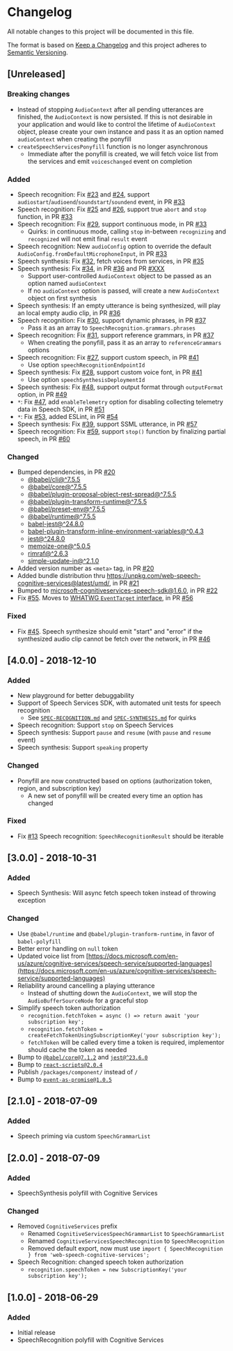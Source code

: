 # Changelog
All notable changes to this project will be documented in this file.

The format is based on [Keep a Changelog](http://keepachangelog.com/en/1.0.0/)
and this project adheres to [Semantic Versioning](http://semver.org/spec/v2.0.0.html).

## [Unreleased]

### Breaking changes

- Instead of stopping `AudioContext` after all pending utterances are finished, the `AudioContext` is now persisted. If this is not desirable in your application and would like to control the lifetime of `AudioContext` object, please create your own instance and pass it as an option named `audioContext` when creating the ponyfill
- `createSpeechServicesPonyfill` function is no longer asynchronous
   - Immediate after the ponyfill is created, we will fetch voice list from the services and emit `voiceschanged` event on completion

### Added

- Speech recognition: Fix [#23](https://github.com/compulim/web-speech-cognitive-services/issues/23) and [#24](https://github.com/compulim/web-speech-cognitive-services/issues/24), support `audiostart`/`audioend`/`soundstart`/`soundend` event, in PR [#33](https://github.com/compulim/web-speech-cognitive-services/pull/33)
- Speech recognition: Fix [#25](https://github.com/compulim/web-speech-cognitive-services/issues/25) and [#26](https://github.com/compulim/web-speech-cognitive-services/issues/26), support true `abort` and `stop` function, in PR [#33](https://github.com/compulim/web-speech-cognitive-services/pull/33)
- Speech recognition: Fix [#29](https://github.com/compulim/web-speech-cognitive-services/issues/29), support continuous mode, in PR [#33](https://github.com/compulim/web-speech-cognitive-services/pull/33)
   - Quirks: in continuous mode, calling `stop` in-between `recognizing` and `recognized` will not emit final `result` event
- Speech recognition: New `audioConfig` option to override the default `AudioConfig.fromDefaultMicrophoneInput`, in PR [#33](https://github.com/compulim/web-speech-cognitive-services/pull/33)
- Speech synthesis: Fix [#32](https://github.com/compulim/web-speech-cognitive-services/issues/32), fetch voices from services, in PR [#35](https://github.com/compulim/web-speech-cognitive-services/pull/35)
- Speech synthesis: Fix [#34](https://github.com/compulim/web-speech-cognitive-services/issues/34), in PR [#36](https://github.com/compulim/web-speech-cognitive-services/pull/36) and PR [#XXX](https://github.com/compulim/web-speech-cognitive-services/pull/XXX)
   - Support user-controlled `AudioContext` object to be passed as an option named `audioContext`
   - If no `audioContext` option is passed, will create a new `AudioContext` object on first synthesis
- Speech synthesis: If an empty utterance is being synthesized, will play an local empty audio clip, in PR [#36](https://github.com/compulim/web-speech-cognitive-services/pull/36)
- Speech recognition: Fix [#30](https://github.com/compulim/web-speech-cognitive-services/issues/30), support dynamic phrases, in PR [#37](https://github.com/compulim/web-speech-cognitive-services/pull/37)
   - Pass it as an array to `SpeechRecognition.grammars.phrases`
- Speech recognition: Fix [#31](https://github.com/compulim/web-speech-cognitive-services/issues/31), support reference grammars, in PR [#37](https://github.com/compulim/web-speech-cognitive-services/pull/37)
   - When creating the ponyfill, pass it as an array to `referenceGrammars` options
- Speech recognition: Fix [#27](https://github.com/compulim/web-speech-cognitive-services/issues/27), support custom speech, in PR [#41](https://github.com/compulim/web-speech-cognitive-services/pull/41)
   - Use option `speechRecognitionEndpointId`
- Speech synthesis: Fix [#28](https://github.com/compulim/web-speech-cognitive-services/issues/28), support custom voice font, in PR [#41](https://github.com/compulim/web-speech-cognitive-services/pull/41)
   - Use option `speechSynthesisDeploymentId`
- Speech synthesis: Fix [#48](https://github.com/compulim/web-speech-cognitive-services/issues/48), support output format through `outputFormat` option, in PR [#49](https://github.com/compulim/web-speech-cognitive-services/pull/49)
- `*`: Fix [#47](https://github.com/compulim/web-speech-cognitive-services/issues/47), add `enableTelemetry` option for disabling collecting telemetry data in Speech SDK, in PR [#51](https://github.com/compulim/web-speech-cognitive-services/pull/51)
- `*`: Fix [#53](https://github.com/compulim/web-speech-cognitive-services/issues/53), added ESLint, in PR [#54](https://github.com/compulim/web-speech-cognitive-services/pull/54)
- Speech synthesis: Fix [#39](https://github.com/compulim/web-speech-cognitive-services/issues/39), support SSML utterance, in PR [#57](https://github.com/compulim/web-speech-cognitive-services/pull/57)
- Speech recognition: Fix [#59](https://github.com/compulim/web-speech-cognitive-services/issues/59), support `stop()` function by finalizing partial speech, in PR [#60](https://github.com/compulim/web-speech-cognitive-services/pull/60)

### Changed

- Bumped dependencies, in PR [#20](https://github.com/compulim/web-speech-cognitive-services/pull/20)
   - [@babel/cli@^7.5.5](https://www.npmjs.com/package/@babel/cli)
   - [@babel/core@^7.5.5](https://www.npmjs.com/package/@babel/core)
   - [@babel/plugin-proposal-object-rest-spread@^7.5.5](https://www.npmjs.com/package/@babel/plugin-proposal-object-rest-spread)
   - [@babel/plugin-transform-runtime@^7.5.5](https://www.npmjs.com/package/@babel/plugin-transform-runtime)
   - [@babel/preset-env@^7.5.5](https://www.npmjs.com/package/@babel/preset-env)
   - [@babel/runtime@^7.5.5](https://www.npmjs.com/package/@babel/runtime)
   - [babel-jest@^24.8.0](https://www.npmjs.com/package/babel-jest)
   - [babel-plugin-transform-inline-environment-variables@^0.4.3](https://www.npmjs.com/package/babel-plugin-transform-inline-environment-variables)
   - [jest@^24.8.0](https://www.npmjs.com/package/jest)
   - [memoize-one@^5.0.5](https://www.npmjs.com/package/memoize-one)
   - [rimraf@^2.6.3](https://www.npmjs.com/package/rimraf)
   - [simple-update-in@^2.1.0](https://www.npmjs.com/package/simple-update-in)
- Added version number as `<meta>` tag, in PR [#20](https://github.com/compulim/web-speech-cognitive-services/pull/20)
- Added bundle distribution thru https://unpkg.com/web-speech-cognitive-services@latest/umd/, in PR [#21](https://github.com/compulim/web-speech-cognitive-services/pull/21)
- Bumped to [microsoft-cognitiveservices-speech-sdk@1.6.0](https://www.npmjs.com/package/microsoft-cognitiveservices-speech-sdk), in PR [#22](https://github.com/compulim/web-speech-cognitive-services/pull/22)
- Fix [#55](https://github.com/compulim/web-speech-cognitive-services/issues/55). Moves to [WHATWG `EventTarget` interface](https://dom.spec.whatwg.org/#interface-eventtarget), in PR [#56](https://github.com/compulim/web-speech-cognitive-services/pulls/56)

### Fixed

- Fix [#45](https://github.com/compulim/web-speech-cognitive-services/issues/45). Speech synthesize should emit "start" and "error" if the synthesized audio clip cannot be fetch over the network, in PR [#46](https://github.com/compulim/web-speech-cognitive-services/issues/46)

## [4.0.0] - 2018-12-10
### Added
- New playground for better debuggability
- Support of Speech Services SDK, with automated unit tests for speech recognition
   - See [`SPEC-RECOGNITION.md`](SPEC-RECOGNITION.md) and [`SPEC-SYNTHESIS.md`](SPEC-SYNTHESIS.md) for quirks
- Speech recognition: Support `stop` on Speech Services
- Speech synthesis: Support `pause` and `resume` (with `pause` and `resume` event)
- Speech synthesis: Support `speaking` property

### Changed
- Ponyfill are now constructed based on options (authorization token, region, and subscription key)
   - A new set of ponyfill will be created every time an option has changed

### Fixed
- Fix [#13](https://github.com/compulim/web-speech-cognitive-services/issues/13) Speech recognition: `SpeechRecognitionResult` should be iterable

## [3.0.0] - 2018-10-31
### Added
- Speech Synthesis: Will async fetch speech token instead of throwing exception

### Changed
- Use `@babel/runtime` and `@babel/plugin-tranform-runtime`, in favor of `babel-polyfill`
- Better error handling on `null` token
- Updated voice list from [https://docs.microsoft.com/en-us/azure/cognitive-services/speech-service/supported-languages](https://docs.microsoft.com/en-us/azure/cognitive-services/speech-service/supported-languages)
- Reliability around cancelling a playing utterance
   - Instead of shutting down the `AudioContext`, we will stop the `AudioBufferSourceNode` for a graceful stop
- Simplify speech token authorization
   - `recognition.fetchToken = async () => return await 'your subscription key';`
   - `recognition.fetchToken = createFetchTokenUsingSubscriptionKey('your subscription key');`
   - `fetchToken` will be called every time a token is required, implementor should cache the token as needed
- Bump to [`@babel/core@7.1.2`](https://npmjs.com/package/@babel/core/v/7.1.2) and [`jest@^23.6.0`](https://npmjs.com/package/jest/v/23.6.0)
- Bump to [`react-scripts@2.0.4`](https://npmjs.com/package/react-scripts/v/2.0.4)
- Publish `/packages/component/` instead of `/`
- Bump to [`event-as-promise@1.0.5`](https://npmjs.com/package/event-as-promise/v/1.0.5)

## [2.1.0] - 2018-07-09
### Added
- Speech priming via custom `SpeechGrammarList`

## [2.0.0] - 2018-07-09
### Added
- SpeechSynthesis polyfill with Cognitive Services

### Changed
- Removed `CognitiveServices` prefix
   - Renamed `CognitiveServicesSpeechGrammarList` to `SpeechGrammarList`
   - Renamed `CognitiveServicesSpeechRecognition` to `SpeechRecognition`
   - Removed default export, now must use `import { SpeechRecognition } from 'web-speech-cognitive-services';`
- Speech Recognition: changed speech token authorization
   - `recognition.speechToken = new SubscriptionKey('your subscription key');`

## [1.0.0] - 2018-06-29
### Added
- Initial release
- SpeechRecognition polyfill with Cognitive Services
